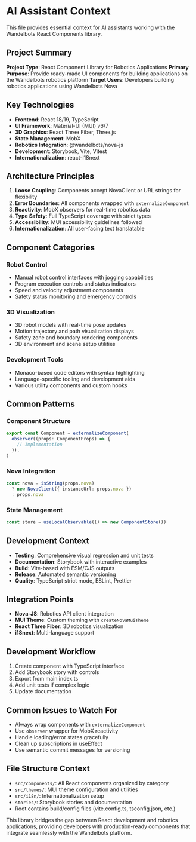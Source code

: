 # AI Assistant Context

This file provides essential context for AI assistants working with the Wandelbots React Components library.

## Project Summary

**Project Type**: React Component Library for Robotics Applications
**Primary Purpose**: Provide ready-made UI components for building applications on the Wandelbots robotics platform
**Target Users**: Developers building robotics applications using Wandelbots Nova

## Key Technologies

- **Frontend**: React 18/19, TypeScript
- **UI Framework**: Material-UI (MUI) v6/7
- **3D Graphics**: React Three Fiber, Three.js
- **State Management**: MobX
- **Robotics Integration**: @wandelbots/nova-js
- **Development**: Storybook, Vite, Vitest
- **Internationalization**: react-i18next

## Architecture Principles

1. **Loose Coupling**: Components accept NovaClient or URL strings for flexibility
2. **Error Boundaries**: All components wrapped with `externalizeComponent`
3. **Reactivity**: MobX observers for real-time robotics data
4. **Type Safety**: Full TypeScript coverage with strict types
5. **Accessibility**: MUI accessibility guidelines followed
6. **Internationalization**: All user-facing text translatable

## Component Categories

### Robot Control

- Manual robot control interfaces with jogging capabilities
- Program execution controls and status indicators
- Speed and velocity adjustment components
- Safety status monitoring and emergency controls

### 3D Visualization

- 3D robot models with real-time pose updates
- Motion trajectory and path visualization displays
- Safety zone and boundary rendering components
- 3D environment and scene setup utilities

### Development Tools

- Monaco-based code editors with syntax highlighting
- Language-specific tooling and development aids
- Various utility components and custom hooks

## Common Patterns

### Component Structure

```typescript
export const Component = externalizeComponent(
  observer((props: ComponentProps) => {
    // Implementation
  }),
)
```

### Nova Integration

```typescript
const nova = isString(props.nova)
  ? new NovaClient({ instanceUrl: props.nova })
  : props.nova
```

### State Management

```typescript
const store = useLocalObservable(() => new ComponentStore())
```

## Development Context

- **Testing**: Comprehensive visual regression and unit tests
- **Documentation**: Storybook with interactive examples
- **Build**: Vite-based with ESM/CJS outputs
- **Release**: Automated semantic versioning
- **Quality**: TypeScript strict mode, ESLint, Prettier

## Integration Points

- **Nova-JS**: Robotics API client integration
- **MUI Theme**: Custom theming with `createNovaMuiTheme`
- **React Three Fiber**: 3D robotics visualization
- **i18next**: Multi-language support

## Development Workflow

1. Create component with TypeScript interface
2. Add Storybook story with controls
3. Export from main index.ts
4. Add unit tests if complex logic
5. Update documentation

## Common Issues to Watch For

- Always wrap components with `externalizeComponent`
- Use `observer` wrapper for MobX reactivity
- Handle loading/error states gracefully
- Clean up subscriptions in useEffect
- Use semantic commit messages for versioning

## File Structure Context

- `src/components/`: All React components organized by category
- `src/themes/`: MUI theme configuration and utilities
- `src/i18n/`: Internationalization setup
- `stories/`: Storybook stories and documentation
- Root contains build/config files (vite.config.ts, tsconfig.json, etc.)

This library bridges the gap between React development and robotics applications, providing developers with production-ready components that integrate seamlessly with the Wandelbots platform.
